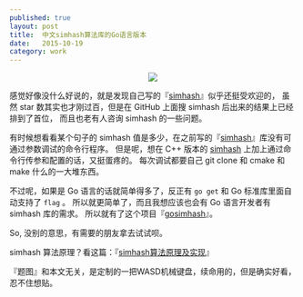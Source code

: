 ```yaml
---
published: true
layout: post
title:  中文simhash算法库的Go语言版本
date:   2015-10-19
category: work
---
```


<center>
<img src="http://7viirv.com1.z0.glb.clouddn.com/wasd.jpg" class="photo"></img>
</center>

感觉好像没什么好说的，就是发现自己写的『[simhash]』似乎还挺受欢迎的，
虽然 star 数其实也才刚过百，但是在 GitHub 上面搜 simhash 后出来的结果上已经排到了首位，
而且也老有人咨询 simhash 的一些问题。

有时候想看看某个句子的 simhash 值是多少，在之前写的『[simhash]』库没有可通过参数调试的命令行程序。
但是呢，想在 C++ 版本的 [simhash] 上加上通过命令行传参和配置的话，又挺蛋疼的。
每次调试都要自己 git clone 和 cmake 和 make 什么的一大堆东西。

不过呢，如果是 Go 语言的话就简单得多了，反正有 `go get` 和 Go 标准库里面自动支持了 `flag` 。
所以就更简单了，而且我想应该也会有 Go 语言开发者有 simhash 库的需求。
所以就有了这个项目『[gosimhash]』。

So, 没别的意思，有需要的朋友拿去试试呗。

simhash 算法原理？看这篇：『[simhash算法原理及实现]』

『题图』和本文无关，是定制的一把WASD机械键盘，续命用的，但是确实好看，忍不住想贴。

[gosimhash]:http://github.com/yanyiwu/gosimhash
[simhash]:http://github.com/yanyiwu/simhash
[simhash算法原理及实现]:http://yanyiwu.com/work/2014/01/30/simhash-shi-xian-xiang-jie.html
